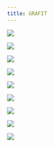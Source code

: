 ```yaml
---
title: GRAFIT
---
```


<div class="clearfix"></div>
<div id="project-images" class="owl-carousel owl-theme" markdown="1">

![](Grafit_01.jpg)

![](Grafit_02.jpg)

![](Grafit_03.jpg)

![](Grafit_05.jpg)

![](Grafit_06.jpg)

![](Grafit_07.jpg)

![](Grafit_11.jpg)

![](Grafit_12.jpg)

![](Grafit_13.jpg)

</div>